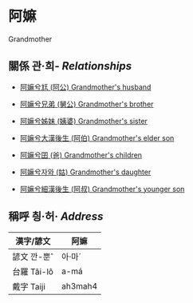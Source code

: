 # 阿嫲
Grandmother

## 關係 관·희- _Relationships_

- [阿嫲兮尪 (阿公) Grandmother's husband](member8.md)

- [阿嫲兮兄弟 (舅公) Grandmother's brother](member31.md)

- [阿嫲兮姊妹 (姨婆) Grandmother's sister](member32.md)

- [阿嫲兮大漢後生 (阿伯) Grandmother's elder son](member10.md)

- [阿嫲兮囝 (爸) Grandmother's children](member2.md)

- [阿嫲兮자와 (姑) Grandmother's daughter](member12.md)

- [阿嫲兮細漢後生 (阿叔) Grandmother's younger son](member11.md)



## 稱呼 칑·허· _Address_

漢字/諺文 | 阿嫲
--- | ---
諺文 깐-뿐ˆ | 아·마ˊ
台羅 Tâi-lô | a-má
戴字 Taiji | ah3mah4


